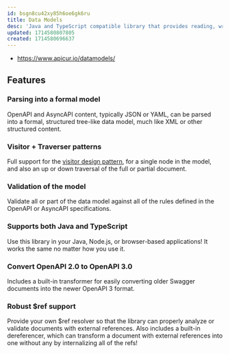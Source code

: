 ```yaml
---
id: bsgn8cu42xy85h6oe6gk6ru
title: Data Models
desc: 'Java and TypeScript compatible library that provides reading, writing, analysis, modification, and validation of OpenAPI and AsyncAPI documents'
updated: 1714580807805
created: 1714580696637
---
```


- https://www.apicur.io/datamodels/


## Features

### Parsing into a formal model

OpenAPI and AsyncAPI content, typically JSON or YAML, can be parsed into a formal, structured tree-like data model, much like XML or other structured content.

### Visitor + Traverser patterns

Full support for the [visitor design pattern](https://en.wikipedia.org/wiki/Visitor_pattern), for a single node in the model, and also an up or down traversal of the full or partial document.

### Validation of the model

Validate all or part of the data model against all of the rules defined in the OpenAPI or AsyncAPI specifications.

### Supports both Java and TypeScript

Use this library in your Java, Node.js, or browser-based applications! It works the same no matter how you use it.

### Convert OpenAPI 2.0 to OpenAPI 3.0

Includes a built-in transformer for easily converting older Swagger documents into the newer OpenAPI 3 format.

### Robust $ref support

Provide your own $ref resolver so that the library can properly analyze or validate documents with external references. Also includes a built-in dereferencer, which can transform a document with external references into one without any by internalizing all of the refs!